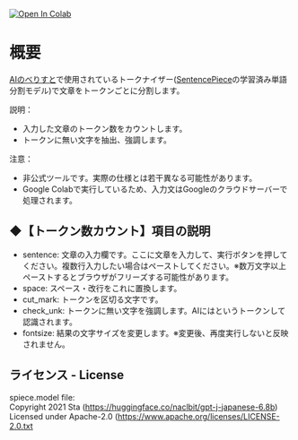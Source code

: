 [![Open In Colab](https://colab.research.google.com/assets/colab-badge.svg)](https://colab.research.google.com/github/acorncat/unofficial-tools/blob/main/TokenizeForAIN.ipynb)

概要
==

[AIのべりすと](https://ai-novel.com)で使用されているトークナイザー([SentencePiece](https://github.com/google/sentencepiece)の学習済み単語分割モデル)で文章をトークンごとに分割します。

説明：
* 入力した文章のトークン数をカウントします。
* トークンに無い文字を抽出、強調します。

注意：
* 非公式ツールです。実際の仕様とは若干異なる可能性があります。
* Google Colabで実行しているため、入力文はGoogleのクラウドサーバーで処理されます。

◆【トークン数カウント】項目の説明
---

* sentence: 文章の入力欄です。ここに文章を入力して、実行ボタンを押してください。複数行入力したい場合はペーストしてください。※数万文字以上ペーストするとブラウザがフリーズする可能性があります。
* space: スペース・改行をこれに置換します。
* cut_mark: トークンを区切る文字です。
* check_unk: トークンに無い文字を強調します。AIには<unk>というトークンして認識されます。
* fontsize: 結果の文字サイズを変更します。※変更後、再度実行しないと反映されません。

ライセンス - License
---

spiece.model file:  
Copyright 2021 Sta (https://huggingface.co/naclbit/gpt-j-japanese-6.8b)  
Licensed under Apache-2.0 (https://www.apache.org/licenses/LICENSE-2.0.txt
